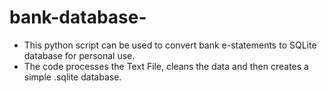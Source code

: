 # bank-database-
 * This python script can be used to convert bank e-statements to SQLite database for personal use.
 * The code processes the Text File, cleans the data and then creates a simple .sqlite database.
